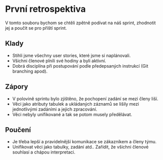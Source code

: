 # První retrospektiva
V tomto souboru bychom se chtěli zpětně podívat na náš sprint, zhodnotit jej a poučit se pro příští sprint.  
## Klady
- Stihli jsme všechny user stories, které jsme si naplánovali.  
- Všichni členové plnili své hodiny a byli aktivní.  
- Dobrá disciplína při postupování podle předepsaných instrukcí (Git branching apod).  
## Zápory
- V polovině sprintu bylo zjištěno, že pochopení zadání se mezi členy liší.  
- Věci jako atributy tabulek a ukládaných záznamů se lišily mezi jednotlivými zadáními a jejich zpracování.  
- Věci nebyly unifikované a tak se potom musely předělávat.  
## Poučení
- Je třeba lepší a pravidelnější komunikace se zákazníkem a členy týmu.
- Unifikovat věci jako tabulky, zadání atd.. Zařídit, že všichni členové souhlasí a chápou interpretaci. 